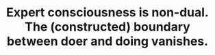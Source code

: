 ---
title: Expert consciousness is non-dual. The (constructed) boundary between doer and doing vanishes.
tags: non-dual flow consciousness buddhism
---